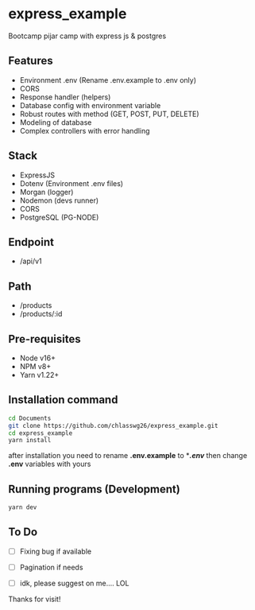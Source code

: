 # express_example
 Bootcamp pijar camp with express js & postgres

## Features
- Environment .env (Rename .env.example to .env only)
- CORS
- Response handler (helpers)
- Database config with environment variable
- Robust routes with method (GET, POST, PUT, DELETE)
- Modeling of database
- Complex controllers with error handling

## Stack
- ExpressJS
- Dotenv (Environment .env files)
- Morgan (logger)
- Nodemon (devs runner)
- CORS
- PostgreSQL (PG-NODE)

## Endpoint
- /api/v1

## Path
- /products
- /products/:id

## Pre-requisites
- Node v16+
- NPM v8+
- Yarn v1.22+

## Installation command
```sh
cd Documents
git clone https://github.com/chlasswg26/express_example.git
cd express_example
yarn install
```
after installation you need to rename ****.env.example**** to ****.env***
then change ****.env**** variables with yours

## Running programs (Development)
```sh
yarn dev
```

## To Do
- [ ] Fixing bug if available
- [ ] Pagination if needs
- [ ] idk, please suggest on me.... LOL


Thanks for visit!
